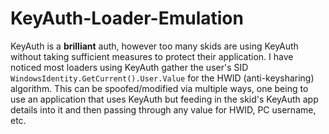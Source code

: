 # KeyAuth-Loader-Emulation
KeyAuth is a **brilliant** auth, however too many skids are using KeyAuth without taking sufficient measures to protect their application.
I have noticed most loaders using KeyAuth gather the user's SID ``WindowsIdentity.GetCurrent().User.Value`` for the HWID (anti-keysharing) algorithm. This can be spoofed/modified via multiple ways, one being to use an application that uses KeyAuth but feeding in the skid's KeyAuth app details into it and then passing through any value for HWID, PC username, etc.
